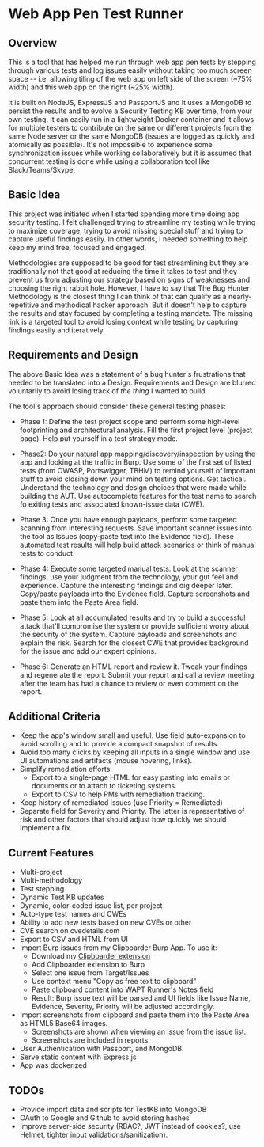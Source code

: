 # Web App Pen Test Runner

## Overview

This is a tool that has helped me run through web app pen tests by stepping through various tests and log issues easily without taking too much screen space -- i.e. allowing tiling of the web app on left side of the screen (~75% width) and this web app on the right (~25% width). 

It is built on NodeJS, ExpressJS and PassportJS and it uses a MongoDB to persist the results and to evolve a Security Testing KB over time, from your own testing. It can easily run in a lightweight Docker container and it allows for multiple testers to contribute on the same or different projects from the same Node server or the same MongoDB (issues are logged as quickly and atomically as possible). It's not impossible to experience some synchronization issues while working collaboratively but it is assumed that concurrent testing is done while using a collaboration tool like Slack/Teams/Skype.

## Basic Idea
This project was initiated when I started spending more time doing app security testing. I felt challenged trying to streamline my testing while trying to maximize coverage, trying to avoid missing special stuff and trying to capture useful findings easily. In other words, I needed something to help keep my mind free, focused and engaged.

Methodologies are supposed to be good for test streamlining but they are traditionally not that good at reducing the time it takes to test and they prevent us from adjusting our strategy based on signs of weaknesses and choosing the right rabbit hole. However, I have to say that The Bug Hunter Methodology is the closest thing I can think of that can qualify as a nearly-repetitive and methodical hacker approach. But it doesn't help to capture the results and stay focused by completing a testing mandate. The missing link is a targeted tool to avoid losing context while testing by capturing findings easily and iteratively.

## Requirements and Design 
The above Basic Idea was a statement of a bug hunter's frustrations that needed to be translated into a Design. Requirements and Design are blurred voluntarily to avoid losing track of _the thing_ I wanted to build. 

The tool's approach should consider these general testing phases:

* Phase 1: Define the test project scope and perform some high-level footprinting and architectural analysis. Fill the first project level (project page). Help put yourself in a test strategy mode.

* Phase2: Do your natural app mapping/discovery/inspection by using the app and looking at the traffic in Burp. Use some of the first set of listed tests (from OWASP, Portswigger, TBHM) to remind yourself of important stuff to avoid closing down your mind on testing options. Get tactical. Understand the technology and design choices that were made while building the AUT. Use autocomplete features for the test name to search fo exiting tests and associated known-issue data (CWE).

* Phase 3: Once you have enough payloads, perform some targeted scanning from interesting requests. Save important scanner issues into the tool as Issues (copy-paste text into the Evidence field). These automated test results will help build attack scenarios or think of manual tests to conduct.

* Phase 4: Execute some targeted manual tests. Look at the scanner findings, use your judgment from the technology, your gut feel and experience. Capture the interesting findings and dig deeper later. Copy/paste payloads into the Evidence field. Capture screenshots and paste them into the Paste Area field.

* Phase 5: Look at all accumulated results and try to build a successful attack that'll compromise the system or provide sufficient worry about the security of the system. Capture payloads and screenshots and explain the risk. Search for the closest CWE that provides background for the issue and add our expert opinions. 

* Phase 6: Generate an HTML report and review it. Tweak your findings and regenerate the report. Submit your report and call a review meeting after the team has had a chance to review or even comment on the report.

## Additional Criteria

* Keep the app's window small and useful. Use field auto-expansion to avoid scrolling and to provide a compact snapshot of results.
* Avoid too many clicks by keeping all inputs in a single window and use UI automations and artifacts (mouse hovering, links).
* Simplify remediation efforts:
	* Export to a single-page HTML for easy pasting into emails or documents or to attach to ticketing systems. 
	* Export to CSV to help PMs with remediation tracking.
* Keep history of remediated issues (use Priority = Remediated)
* Separate field for Severity and Priority. The latter is representative of risk and other factors that should adjust how quickly we should implement a fix.

## Current Features
* Multi-project
* Multi-methodology
* Test stepping
* Dynamic Test KB updates
* Dynamic, color-coded issue list, per project
* Auto-type test names and CWEs 
* Ability to add new tests based on new CVEs or other
* CVE search on cvedetails.com
* Export to CSV and HTML from UI
* Import Burp issues from my Clipboarder Burp App. To use it:
    * Download my [Clipboarder extension](https://github.com/jourzero/clipboarder/blob/master/dist/Clipboarder.jar)
    * Add Clipboarder extension to Burp 
    * Select one issue from Target/Issues
    * Use context menu "Copy as free text to clipboard"
    * Paste clipboard content into WAPT Runner's Notes field 
    * Result: Burp issue text will be parsed and UI fields like Issue Name, Evidence, Severity, Priority will be adjusted accordingly.
* Import screenshots from clipboard and paste them into the Paste Area as HTML5 Base64 images. 
    * Screenshots are shown when viewing an issue from the issue list. 
    * Screenshots are included in reports.
* User Authentication with Passport, and MongoDB. 
* Serve static content with Express.js
* App was dockerized

## TODOs
* Provide import data and scripts for TestKB into MongoDB 
* OAuth to Google and Github to avoid storing hashes
* Improve server-side security (RBAC?, JWT instead of cookies?, use Helmet, tighter input validations/sanitization).
